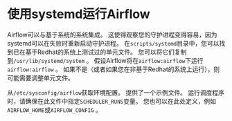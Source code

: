 # 使用systemd运行Airflow

Airflow可以与基于系统的系统集成。 这使得观察您的守护进程变得容易，因为systemd可以在失败时重新启动守护进程。 在`scripts/systemd`目录中，您可以找到已在基于Redhat的系统上测试过的单元文件。 您可以将它们复制到`/usr/lib/systemd/system` 。 假设Airflow将在`airflow:airflow`下运行`airflow:airflow` 。 如果不是（或者如果您在非基于Redhat的系统上运行），则可能需要调整单元文件。

从`/etc/sysconfig/airflow`获取环境配置。 提供了一个示例文件。 运行调度程序时，请确保在此文件中指定`SCHEDULER_RUNS`变量。 您也可以在此处定义，例如`AIRFLOW_HOME`或`AIRFLOW_CONFIG` 。
